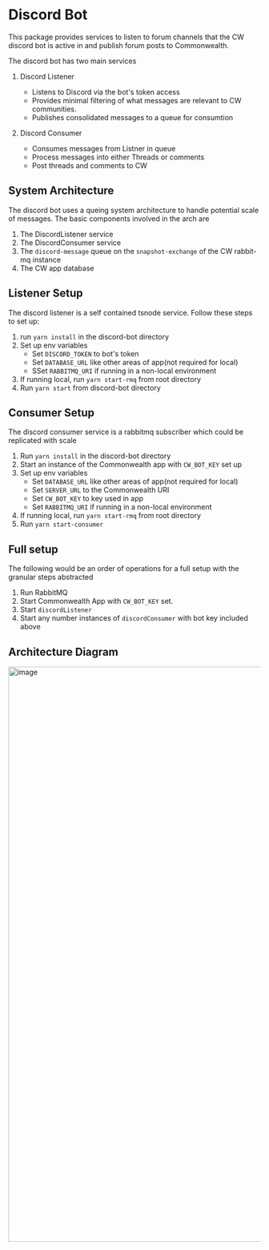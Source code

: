 # Discord Bot 

This package provides services to listen to forum channels that the CW discord bot is active in and publish forum posts to Commonwealth.

The discord bot has two main services

1. Discord Listener
    - Listens to Discord via the bot's token access
    - Provides minimal filtering of what messages are relevant to CW communities.
    - Publishes consolidated messages to a queue for consumtion 

2. Discord Consumer
    - Consumes messages from Listner in queue
    - Process messages into either Threads or comments 
    - Post threads and comments to CW 

## System Architecture 

The discord bot uses a queing system architecture to handle potential scale of messages. The basic components involved in the arch are 

1. The DiscordListener service 
2. The DiscordConsumer service
3. The `discord-message` queue on the `snapshot-exchange` of the CW rabbit-mq instance
4. The CW app database

## Listener Setup

The discord listener is a self contained tsnode service. Follow these steps to set up: 

1. run `yarn install` in the discord-bot directory
2. Set up env variables 
    - Set `DISCORD_TOKEN` to bot's token
    - Set `DATABASE_URL` like other areas of app(not required for local)
    - SSet `RABBITMQ_URI` if running in a non-local environment
3. If running local, run `yarn start-rmq` from root directory
4. Run `yarn start` from discord-bot directory

## Consumer Setup 

The discord consumer service is a rabbitmq subscriber which could be replicated with scale

1. Run `yarn install` in the discord-bot directory
2. Start an instance of the Commonwealth app with `CW_BOT_KEY` set up
3. Set up env variables
    - Set `DATABASE_URL` like other areas of app(not required for local)
    - Set `SERVER_URL` to the Commonwealth URI 
    - Set `CW_BOT_KEY` to key used in app
    - Set `RABBITMQ_URI` if running in a non-local environment
4. If running local, run `yarn start-rmq` from root directory
5. Run `yarn start-consumer`

## Full setup 

The following would be an order of operations for a full setup with the granular steps abstracted 

1. Run RabbitMQ
2. Start Commonwealth App with `CW_BOT_KEY` set.
3. Start `discordListener`
4. Start any number instances of `discordConsumer` with bot key included above

## Architecture Diagram 
<img width="1149" alt="image" src="https://github.com/hicommonwealth/commonwealth/assets/36428666/abadbccf-e33b-4b70-abc4-69df9f8b3549">
